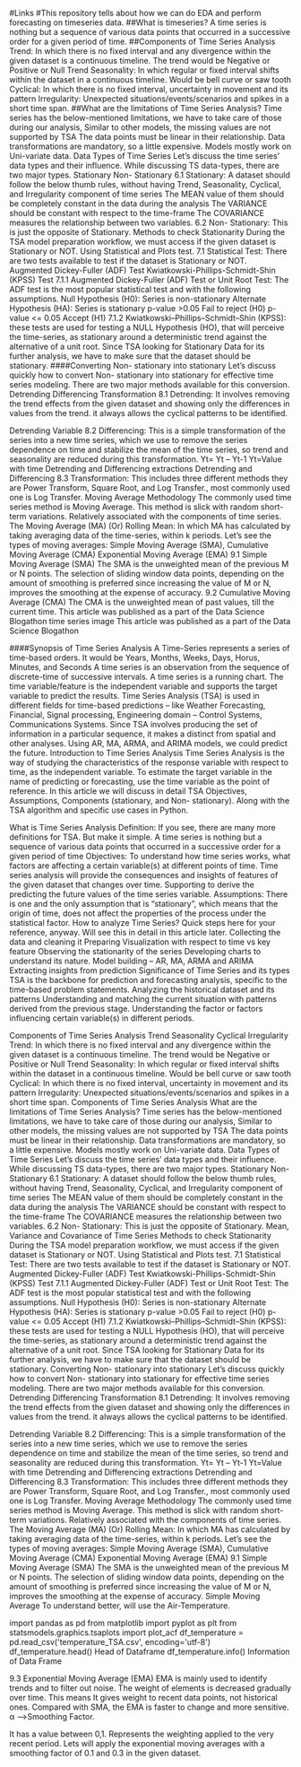 #Links
#This repository tells about how we can do EDA and perform forecasting on timeseries data.
##What is timeseries?
A time series is nothing but a sequence of various data points that occurred in a successive order for a given period of time.
##Components of Time Series Analysis
Trend: In which there is no fixed interval and any divergence within the given dataset is a continuous timeline. The trend would be Negative or Positive or Null Trend
Seasonality: In which regular or fixed interval shifts within the dataset in a continuous timeline. Would be bell curve or saw tooth
Cyclical: In which there is no fixed interval, uncertainty in movement and its pattern
Irregularity: Unexpected situations/events/scenarios and spikes in a short time span.
##What are the limitations of Time Series Analysis?
Time series has the below-mentioned limitations, we have to take care of those during our analysis,
Similar to other models, the missing values are not supported by TSA
The data points must be linear in their relationship.
Data transformations are mandatory, so a little expensive.
Models mostly work on Uni-variate data.
Data Types of Time Series
Let’s discuss the time series’ data types and their influence. While discussing TS data-types, there are two major types.
Stationary
Non- Stationary
6.1 Stationary: A dataset should follow the below thumb rules, without having Trend, Seasonality, Cyclical, and Irregularity component of time series
The MEAN value of them should be completely constant in the data during the analysis
The VARIANCE should be constant with respect to the time-frame
The COVARIANCE measures the relationship between two variables.
6.2 Non- Stationary: This is just the opposite of Stationary.
Methods to check Stationarity 
During the TSA model preparation workflow, we must access if the given dataset is Stationary or NOT. Using Statistical and Plots test.
7.1 Statistical Test: There are two tests available to test if the dataset is Stationary or NOT.
Augmented Dickey-Fuller (ADF) Test
Kwiatkowski-Phillips-Schmidt-Shin (KPSS) Test
7.1.1 Augmented Dickey-Fuller (ADF) Test or Unit Root Test: The ADF test is the most popular statistical test and with the following assumptions.
Null Hypothesis (H0): Series is non-stationary
Alternate Hypothesis (HA): Series is stationary
p-value >0.05 Fail to reject (H0)
p-value <= 0.05 Accept (H1)
7.1.2 Kwiatkowski–Phillips–Schmidt–Shin (KPSS): these tests are used for testing a NULL Hypothesis (HO), that will perceive the time-series, as stationary around a deterministic trend against the alternative of a unit root. Since TSA looking for Stationary Data for its further analysis, we have to make sure that the dataset should be stationary.
####Converting Non- stationary into stationary
Let’s discuss quickly how to convert Non- stationary into stationary for effective time series modeling. There are two major methods available for this conversion.
Detrending
Differencing
Transformation
8.1 Detrending: It involves removing the trend effects from the given dataset and showing only the differences in values from the trend. it always allows the cyclical patterns to be identified.

Detrending Variable
8.2 Differencing: This is a simple transformation of the series into a new time series, which we use to remove the series dependence on time and stabilize the mean of the time series, so trend and seasonality are reduced during this transformation.
Yt= Yt – Yt-1
Yt=Value with time
Detrending and Differencing extractions
Detrending and Differencing
8.3 Transformation: This includes three different methods they are Power Transform, Square Root, and Log Transfer., most commonly used one is Log Transfer.
Moving Average Methodology
The commonly used time series method is Moving Average. This method is slick with random short-term variations. Relatively associated with the components of time series.
The Moving Average (MA) (Or) Rolling Mean: In which MA has calculated by taking averaging data of the time-series, within k periods.
Let’s see the types of moving averages:
Simple Moving Average (SMA),
Cumulative Moving Average (CMA)
Exponential Moving Average (EMA)
9.1 Simple Moving Average (SMA)
The SMA is the unweighted mean of the previous M or N points. The selection of sliding window data points, depending on the amount of smoothing is preferred since increasing the value of M or N, improves the smoothing at the expense of accuracy.
9.2 Cumulative Moving Average (CMA)
The CMA is the unweighted mean of past values, till the current time.
This article was published as a part of the Data Science Blogathon
time series image
This article was published as a part of the Data Science Blogathon
 

####Synopsis of Time Series Analysis
A Time-Series represents a series of time-based orders. It would be Years, Months, Weeks, Days, Horus, Minutes, and Seconds
A time series is an observation from the sequence of discrete-time of successive intervals.
A time series is a running chart.
The time variable/feature is the independent variable and supports the target variable to predict the results.
Time Series Analysis (TSA) is used in different fields for time-based predictions – like Weather Forecasting, Financial, Signal processing, Engineering domain – Control Systems, Communications Systems.
Since TSA involves producing the set of information in a particular sequence, it makes a distinct from spatial and other analyses.
Using AR, MA, ARMA, and ARIMA models, we could predict the future.
Introduction to Time Series Analysis
Time Series Analysis is the way of studying the characteristics of the response variable with respect to time, as the independent variable. To estimate the target variable in the name of predicting or forecasting, use the time variable as the point of reference. In this article we will discuss in detail TSA Objectives, Assumptions, Components (stationary, and Non- stationary). Along with the TSA algorithm and specific use cases in Python.

What is Time Series Analysis
Definition: If you see, there are many more definitions for TSA. But make it simple.
A time series is nothing but a sequence of various data points that occurred in a successive order for a given period of time
Objectives:
To understand how time series works, what factors are affecting a certain variable(s) at different points of time.
Time series analysis will provide the consequences and insights of features of the given dataset that changes over time.
Supporting to derive the predicting the future values of the time series variable.
Assumptions: There is one and the only assumption that is “stationary”, which means that the origin of time, does not affect the properties of the process under the statistical factor.
How to analyze Time Series?
Quick steps here for your reference, anyway. Will see this in detail in this article later.
Collecting the data and cleaning it
Preparing Visualization with respect to time vs key feature
Observing the stationarity of the series
Developing charts to understand its nature.
Model building – AR, MA, ARMA and ARIMA
Extracting insights from prediction
Significance of Time Series and its types
TSA is the backbone for prediction and forecasting analysis, specific to the time-based problem statements.
Analyzing the historical dataset and its patterns
Understanding and matching the current situation with patterns derived from the previous stage.
Understanding the factor or factors influencing certain variable(s) in different periods.

Components of Time Series Analysis
Trend
Seasonality
Cyclical
Irregularity
Trend: In which there is no fixed interval and any divergence within the given dataset is a continuous timeline. The trend would be Negative or Positive or Null Trend
Seasonality: In which regular or fixed interval shifts within the dataset in a continuous timeline. Would be bell curve or saw tooth
Cyclical: In which there is no fixed interval, uncertainty in movement and its pattern
Irregularity: Unexpected situations/events/scenarios and spikes in a short time span.
Components of Time Series Analysis
What are the limitations of Time Series Analysis?
Time series has the below-mentioned limitations, we have to take care of those during our analysis,
Similar to other models, the missing values are not supported by TSA
The data points must be linear in their relationship.
Data transformations are mandatory, so a little expensive.
Models mostly work on Uni-variate data.
Data Types of Time Series
Let’s discuss the time series’ data types and their influence. While discussing TS data-types, there are two major types.
Stationary
Non- Stationary
6.1 Stationary: A dataset should follow the below thumb rules, without having Trend, Seasonality, Cyclical, and Irregularity component of time series
The MEAN value of them should be completely constant in the data during the analysis
The VARIANCE should be constant with respect to the time-frame
The COVARIANCE measures the relationship between two variables.
6.2 Non- Stationary: This is just the opposite of Stationary.
Mean, Variance and Covariance of Time Series
Methods to check Stationarity 
During the TSA model preparation workflow, we must access if the given dataset is Stationary or NOT. Using Statistical and Plots test.
7.1 Statistical Test: There are two tests available to test if the dataset is Stationary or NOT.
Augmented Dickey-Fuller (ADF) Test
Kwiatkowski-Phillips-Schmidt-Shin (KPSS) Test
7.1.1 Augmented Dickey-Fuller (ADF) Test or Unit Root Test: The ADF test is the most popular statistical test and with the following assumptions.
Null Hypothesis (H0): Series is non-stationary
Alternate Hypothesis (HA): Series is stationary
p-value >0.05 Fail to reject (H0)
p-value <= 0.05 Accept (H1)
7.1.2 Kwiatkowski–Phillips–Schmidt–Shin (KPSS): these tests are used for testing a NULL Hypothesis (HO), that will perceive the time-series, as stationary around a deterministic trend against the alternative of a unit root. Since TSA looking for Stationary Data for its further analysis, we have to make sure that the dataset should be stationary.
Converting Non- stationary into stationary
Let’s discuss quickly how to convert Non- stationary into stationary for effective time series modeling. There are two major methods available for this conversion.
Detrending
Differencing
Transformation
8.1 Detrending: It involves removing the trend effects from the given dataset and showing only the differences in values from the trend. it always allows the cyclical patterns to be identified.

Detrending Variable
8.2 Differencing: This is a simple transformation of the series into a new time series, which we use to remove the series dependence on time and stabilize the mean of the time series, so trend and seasonality are reduced during this transformation.
Yt= Yt – Yt-1
Yt=Value with time
Detrending and Differencing extractions
Detrending and Differencing
8.3 Transformation: This includes three different methods they are Power Transform, Square Root, and Log Transfer., most commonly used one is Log Transfer.
Moving Average Methodology
The commonly used time series method is Moving Average. This method is slick with random short-term variations. Relatively associated with the components of time series.
The Moving Average (MA) (Or) Rolling Mean: In which MA has calculated by taking averaging data of the time-series, within k periods.
Let’s see the types of moving averages:
Simple Moving Average (SMA),
Cumulative Moving Average (CMA)
Exponential Moving Average (EMA)
9.1 Simple Moving Average (SMA)
The SMA is the unweighted mean of the previous M or N points. The selection of sliding window data points, depending on the amount of smoothing is preferred since increasing the value of M or N, improves the smoothing at the expense of accuracy.
Simple Moving Average
To understand better, will use the Air-Temperature.

import pandas as pd
from matplotlib import pyplot as plt
from statsmodels.graphics.tsaplots import plot_acf
df_temperature = pd.read_csv('temperature_TSA.csv', encoding='utf-8')
df_temperature.head()
Head of Dataframe
df_temperature.info()
Information of Data Frame

9.3 Exponential Moving Average (EMA)
EMA is mainly used to identify trends and to filter out noise. The weight of elements is decreased gradually over time. This means It gives weight to recent data points, not historical ones. Compared with SMA, the EMA is faster to change and more sensitive.
α –>Smoothing Factor.

It has a value between 0,1.
Represents the weighting applied to the very recent period.
Lets will apply the exponential moving averages with a smoothing factor of 0.1 and 0.3 in the given dataset.
 
